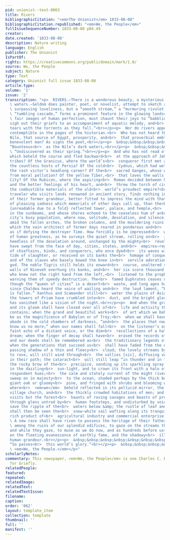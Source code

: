 ```yaml
---
pid: unionist--text-0063
title: Rivers
bibliographicCitation: "<em>The Unionist</em> 1833-08-08"
bibliographicCitation.republished: "<em>We, the People</em>"
fullIssueSequenceNumber: 1833-08-08 p04.49
creator: 
date.created: '1833-08-08'
description: Nature writing
language: English
publisher: The Unionist
IsPartOf: 
rights: https://creativecommons.org/publicdomain/mark/1.0/
source: We, the People
subject: Nature
type: Text
category: Unionist full issue 1833-08-08
article.type: 
volume: '1'
issue: '2'
transcription: "<p>  RIVERS.—There is a wonderous beauty, a mysterious charm, in flowing<br>
  \ waters.—Seldom does painter, poet, or novelist, attempt to sketch a scene of<br>
  \ surpassing loveliness, but a “smooth stream,” a “murmuring rivulet,” or a<br>
  \ “tumbling cascade,” forms a prominent feature in the glowing landscape. Their<br>
  \ fair images of human perfection, must chaunt their joys to “babbling<br>  brooks”—must
  sigh out their griefs to an accompaniment of aquatic melody, and<br>  “mingle their
  tears with the torrents as they fall.”<br></p><p>  Nor do rivers appear by any means
  contemptible in the pages of the historian.<br>  Who has not heard the fame of the
  Nile, that source of Egypt, prosperity, and<br>  that proverbial emblem of a truly
  benevolent man? As signs the poet,<br></p><p>  &nbsp;&nbsp;&nbsp;&nbsp;&nbsp;&nbsp;&nbsp;&nbsp;&nbsp;&nbsp;&nbsp;
  “Bounteous<br>  as the Nile’s dark waters,<br></p><p>  &nbsp;&nbsp;&nbsp;&nbsp;&nbsp;&nbsp;&nbsp;&nbsp;&nbsp;&nbsp;&nbsp;<br>
  \ “Undiscovered as their spring.”<br></p><p>  And who has not read of the Jordan,
  which beheld the course and fled backward<br>  at the approach of Jehovah’s chosen
  tribes? Of the Granicus, where the world’s<br>  conqueror first met and scattered
  the countless hosts of Persia? Of the cold<br>  Cydnus, which had well nigh checked
  the rash victor’s headlong career? Of the<br>  sacred Ganges, whose waters cleanse
  from moral pollution? Of the yellow Tiber,<br>  that laves the walls of the Eternal
  City? Of the Rubicon, where the aspiring<br>  Roman decided between his ambition
  and the better feelings of his heart, and<br>  threw the torch of civil war among
  the combustible materials of the old<br>  world’s proudest empire?<br></p><p>  The
  traveler who visits lands renowned in ancient story, finds nothing in the<br>  relics
  of their former grandeur, better fitted to impress the mind with that<br>  sensation
  of pleasing sadness which memorials of other days call up, than the<br>  broad streams,
  {unreadable due to a fold} reflected tower, palace, and temple,<br>  glittering
  in the sunbeams, and whose shores echoed to the ceaseless hum of a<br>  crowded
  city’s busy population, where now, solitude, desolation, and silence,<br>  reign
  amid the fallen arches, the broken columns, and the mouldering ruins of<br>  structures
  which the vain architect of former days reared in ponderous and<br>  massy strength,
  as if defying the destroyer Time. How forcibly is he impressed<br>  with the vanity
  of human greatness, as he surveys the quiet stream, rolling on<br>  its channel,
  heedless of the desolation around, unchanged by the mighty<br>  revolutions that
  have swept from the face of day, cities, states, and<br>  empires—regardless alike
  of chieftains, kinds, and conquerors, who once dyed<br>  its waves with the purple
  tide of slaughter, or received on its banks the<br>  homage of conquered millions,
  and of the slaves who basely bowed the knee in<br>  servile adoration, to the mortal
  god. The noble Tigris still holds its onward<br>  course, unaltered since the haughty
  walls of Nineveh overhung its banks, and<br>  her six score thousand inhabitants
  who knew not the right hand from the left,<br>  listened to the prophet of the Lord
  warning them of speedy destruction. The<br>  famed Euphrates ceases not to flow,
  though the “queen of cities” is a desert<br>  waste, and long ages have elapsed
  since Chaldea heard the voice of wailing and<br>  the loud lament, “Babylon is fallen,
  is fallen.” Xanthus and Scamander still<br>  water the plains of Asia Minor, though
  the towers of Priam have crumbled into<br>  dust, and the bright glory of Ilium
  has vanished like a vision of the night.<br></p><p>  And when the grave in its silence
  and its gloom shall have closed over all of<br>  life and activity the earth now
  contains; when the grand and beautiful works<br>  of art which we behold, shall
  be as the magnificence of Babylon or of Troy;<br>  when we shall have taken up our
  abode in the cold chambers of darkness, “and<br>  the places that now know us shall
  know us no more;” when our names shall fall<br>  on the listener’s ear like the
  faint echo of a distant voice, or the dim<br>  recollections of a half forgotten
  dream; when the finger of decay shall have<br>  erased the records of our achievements,
  and our deeds shall be remembered as<br>  the traditionary legends of antiquity;
  when the generations that succeed us<br>  shall have faded from the earth like the
  passing shadow of a thin and fleecy<br>  cloud; the lovely streams by which we delight
  to rove, will still wind through<br>  the vallies [sic], diffusing verdure and fertility
  in their path; the cataract<br>  will still leap “in thunder and in foam,” from
  the rocky brow of the<br>  precipice, sending up its sparkling spray to glitter
  in the dazzling<br>  sun-light, and to crown its front with a halo of varying and
  respondent hues;<br>  the calm and stately current of the might river will still
  sweep on in majesty<br>  to the ocean, shaded perhaps by the thick boughs of the
  giant oak or gloomy<br>  pine, and fringed with shrubs and blooming wild flowers,
  where<br>  <em>we</em>  behold reflected in its pellucid mirror, the spire of the
  village church, and<br>  the thickly crowded habitations of men; and where now it
  visits but the forest<br>  haunts of roving savages and beasts of prey, or glides
  through glens untrod by<br>  human footsteps, and undisturbed by voice or sound,
  save the ripple of the<br>  waters below &amp; the rustle of leaf and branch above,
  shall then be seen the<br>  snow-white sail wafting along its tranquil tide the
  rich product of<br>  agricultural industry and commercial enterprise.<br></p><p>
  \ A new race shall have risen to possess the heritage of their fathers, to walk<br>
  \ among the ruins of our splendid edifices, to gaze on the streams that we<br>  admire,
  and while they gaze, to muse as we do now, and as hundreds before us<br>  have done,
  on the fleeting evanescence of earthly fame, and the shadowy<br>  illusiveness of
  human grandeur.<br></p><p>  &nbsp;&nbsp;&nbsp;&nbsp;&nbsp;&nbsp;&nbsp;&nbsp;&nbsp;&nbsp;&nbsp;
  “So passes<br>  this world’s glory.”<br></p><p>  &nbsp;&nbsp;&nbsp;&nbsp;&nbsp;&nbsp;&nbsp;&nbsp;&nbsp;&nbsp;&nbsp;&nbsp;&nbsp;&nbsp;&nbsp;&nbsp;&nbsp;&nbsp;&nbsp;&nbsp;&nbsp;&nbsp;&nbsp;&nbsp;&nbsp;&nbsp;&nbsp;&nbsp;&nbsp;&nbsp;&nbsp;&nbsp;&nbsp;&nbsp;&nbsp;<br>
  \ <em>We, the People.</em></p>"
scholarlyNotes: 
commentary: This newspaper, <em>We, the People</em> is one Charles C. Burleigh worked
  for briefly.
relatedPeople: 
featured: 
repeated: 
relatedImage: 
relatedText: 
relatedTextIssue: 
filename: 
caption: 
order: '062'
layout: template_item
collection: template
thumbnail: ''
full: ''
manifest: ''
---
```

